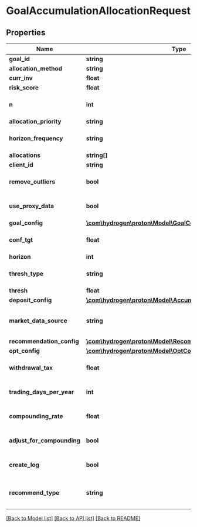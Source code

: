 # GoalAccumulationAllocationRequest

## Properties
Name | Type | Description | Notes
------------ | ------------- | ------------- | -------------
**goal_id** | **string** |  | [optional] 
**allocation_method** | **string** |  | 
**curr_inv** | **float** |  | [optional] 
**risk_score** | **float** |  | [optional] 
**n** | **int** |  | [optional] [default to 1000]
**allocation_priority** | **string** |  | 
**horizon_frequency** | **string** |  | [optional] [default to 'year']
**allocations** | **string[]** |  | [optional] 
**client_id** | **string** |  | [optional] 
**remove_outliers** | **bool** |  | [optional] [default to true]
**use_proxy_data** | **bool** |  | [optional] [default to false]
**goal_config** | [**\com\hydrogen\proton\Model\GoalConfig**](GoalConfig.md) |  | [optional] 
**conf_tgt** | **float** |  | [optional] [default to 0.9]
**horizon** | **int** |  | [optional] 
**thresh_type** | **string** |  | [optional] [default to 'perc']
**thresh** | **float** |  | [optional] 
**deposit_config** | [**\com\hydrogen\proton\Model\AccumulationGoalDepositConfig[]**](AccumulationGoalDepositConfig.md) |  | [optional] 
**market_data_source** | **string** |  | [optional] [default to 'nucleus']
**recommendation_config** | [**\com\hydrogen\proton\Model\RecommendationConfig**](RecommendationConfig.md) |  | [optional] 
**opt_config** | [**\com\hydrogen\proton\Model\OptConfig**](OptConfig.md) |  | [optional] 
**withdrawal_tax** | **float** |  | [optional] [default to 0.0]
**trading_days_per_year** | **int** |  | [optional] [default to 252]
**compounding_rate** | **float** |  | [optional] [default to 0.0]
**adjust_for_compounding** | **bool** |  | [optional] [default to false]
**create_log** | **bool** |  | [optional] [default to false]
**recommend_type** | **string** |  | [optional] [default to 'horizon']

[[Back to Model list]](../README.md#documentation-for-models) [[Back to API list]](../README.md#documentation-for-api-endpoints) [[Back to README]](../README.md)


